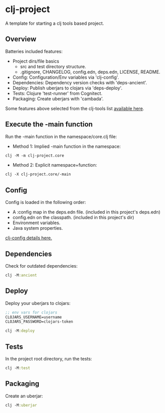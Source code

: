 # clj-project

A template for starting a clj tools based project.

## Overview

Batteries included features:

- Project dirs/file basics
  - src and test directory structure.
  - .gitignore, CHANGELOG, config.edn, deps.edn, LICENSE, README.
- Config: Configuration/Env variables via 'clj-config'.
- Dependencies: Dependency version checks with 'deps-ancient'.
- Deploy: Publish uberjars to clojars via 'deps-deploy'.
- Tests: Clojure 'test-runner' from Cognitect.
- Packaging: Create uberjars with 'cambada'.

Some features above selected from the clj-tools list [available here](https://github.com/clojure/tools.deps.alpha/wiki/Tools).

## Execute the -main function

Run the -main function in the namespace/core.clj file:

- Method 1: Implied -main function in the namespace:

```clojure
clj -M -m clj-project.core
```

- Method 2: Explicit namespace+function:

```clojure
clj -X clj-project.core/-main
```

## Config

Config is loaded in the following order:

- A :config map in the deps.edn file. (included in this project's deps.edn)
- config.edn on the classpath. (included in this project's dir)
- Environment variables.
- Java system properties.

[clj-config details here.](https://gitlab.com/orangefoxcollective/clj-config)

## Dependencies

Check for outdated dependencies:

```clojure
clj -M:ancient
```

## Deploy

Deploy your uberjars to clojars:

```clojure
;; env vars for clojars
CLOJARS_USERNAME=username
CLOJARS_PASSWORD=clojars-token

clj -M:deploy
```

## Tests

In the project root directory, run the tests:

```clojure
clj -M:test
```

## Packaging

Create an uberjar:

```clojure
clj -M:uberjar
```

